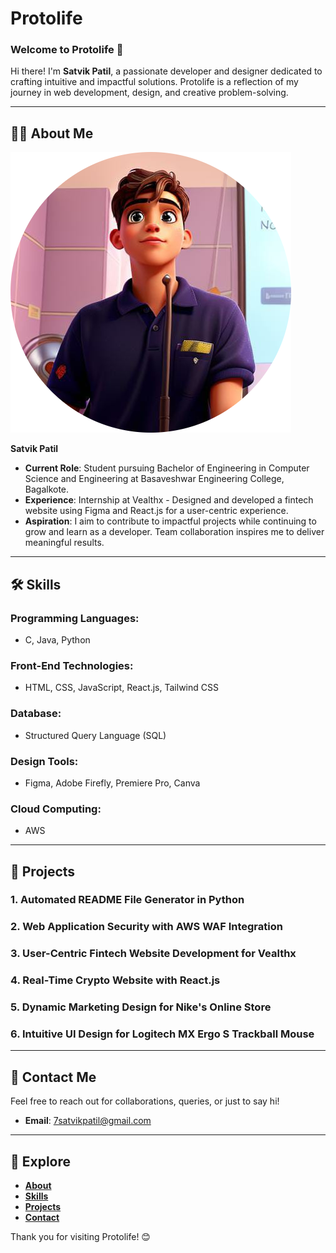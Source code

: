 # Protolife

### Welcome to Protolife 🚀  
Hi there! I'm **Satvik Patil**, a passionate developer and designer dedicated to crafting intuitive and impactful solutions. Protolife is a reflection of my journey in web development, design, and creative problem-solving.

---

## 🧑‍💻 About Me  
![Satvik](profile-pic.jpg)

**Satvik Patil**  
- **Current Role**: Student pursuing Bachelor of Engineering in Computer Science and Engineering at Basaveshwar Engineering College, Bagalkote.  
- **Experience**: Internship at Vealthx - Designed and developed a fintech website using Figma and React.js for a user-centric experience.  
- **Aspiration**: I aim to contribute to impactful projects while continuing to grow and learn as a developer. Team collaboration inspires me to deliver meaningful results.  

---

## 🛠️ Skills  

### Programming Languages:  
- C, Java, Python  

### Front-End Technologies:  
- HTML, CSS, JavaScript, React.js, Tailwind CSS  

### Database:  
- Structured Query Language (SQL)  

### Design Tools:  
- Figma, Adobe Firefly, Premiere Pro, Canva  

### Cloud Computing:  
- AWS  

---

## 📂 Projects  

### 1. **Automated README File Generator in Python**  

### 2. **Web Application Security with AWS WAF Integration**  

### 3. **User-Centric Fintech Website Development for Vealthx**  

### 4. **Real-Time Crypto Website with React.js**  

### 5. **Dynamic Marketing Design for Nike's Online Store**  

### 6. **Intuitive UI Design for Logitech MX Ergo S Trackball Mouse**  

---

## 📧 Contact Me  
Feel free to reach out for collaborations, queries, or just to say hi!  

- **Email**: 7satvikpatil@gmail.com  

---

## 🌟 Explore  
- **[About](#)**  
- **[Skills](#)**  
- **[Projects](#)**  
- **[Contact](#)**  

Thank you for visiting Protolife! 😊  
